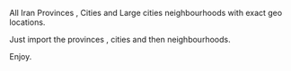All Iran Provinces , Cities and Large cities neighbourhoods with exact geo locations.

Just import the provinces , cities and then neighbourhoods.

Enjoy.
